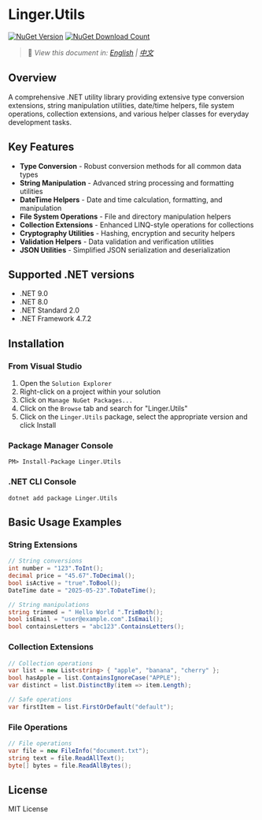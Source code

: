 ﻿# Linger.Utils

<a href="https://www.nuget.org/packages/Linger.Utils"><img src="https://img.shields.io/nuget/v/Linger.Utils.svg" alt="NuGet Version" /></a> 
<a href="https://www.nuget.org/packages/Linger.Utils"><img src="https://img.shields.io/nuget/dt/Linger.Utils.svg" alt="NuGet Download Count" /></a>

> 📝 *View this document in: [English](./README.md) | [中文](./README.zh-CN.md)*

## Overview

A comprehensive .NET utility library providing extensive type conversion extensions, string manipulation utilities, date/time helpers, file system operations, collection extensions, and various helper classes for everyday development tasks.

## Key Features

- **Type Conversion** - Robust conversion methods for all common data types
- **String Manipulation** - Advanced string processing and formatting utilities
- **DateTime Helpers** - Date and time calculation, formatting, and manipulation
- **File System Operations** - File and directory manipulation helpers
- **Collection Extensions** - Enhanced LINQ-style operations for collections
- **Cryptography Utilities** - Hashing, encryption and security helpers
- **Validation Helpers** - Data validation and verification utilities
- **JSON Utilities** - Simplified JSON serialization and deserialization

## Supported .NET versions

- .NET 9.0
- .NET 8.0
- .NET Standard 2.0
- .NET Framework 4.7.2

## Installation

### From Visual Studio

1. Open the `Solution Explorer`
2. Right-click on a project within your solution
3. Click on `Manage NuGet Packages...`
4. Click on the `Browse` tab and search for "Linger.Utils"
5. Click on the `Linger.Utils` package, select the appropriate version and click Install

### Package Manager Console

```
PM> Install-Package Linger.Utils
```

### .NET CLI Console

```
dotnet add package Linger.Utils
```

## Basic Usage Examples

### String Extensions

```csharp
// String conversions
int number = "123".ToInt();
decimal price = "45.67".ToDecimal();
bool isActive = "true".ToBool();
DateTime date = "2025-05-23".ToDateTime();

// String manipulations
string trimmed = " Hello World ".TrimBoth();
bool isEmail = "user@example.com".IsEmail();
bool containsLetters = "abc123".ContainsLetters();
```

### Collection Extensions

```csharp
// Collection operations
var list = new List<string> { "apple", "banana", "cherry" };
bool hasApple = list.ContainsIgnoreCase("APPLE");
var distinct = list.DistinctBy(item => item.Length);

// Safe operations
var firstItem = list.FirstOrDefault("default");
```

### File Operations

```csharp
// File operations
var file = new FileInfo("document.txt");
string text = file.ReadAllText();
byte[] bytes = file.ReadAllBytes();
```

## License

MIT License
